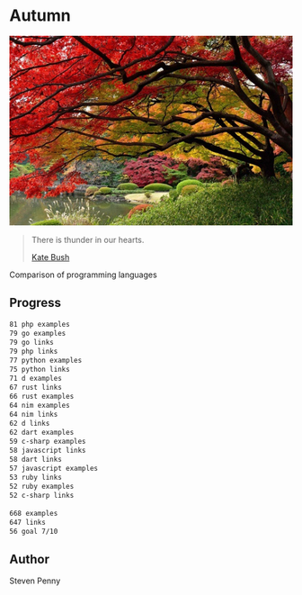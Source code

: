 # Autumn

![hero](docs/image.jpg)

> There is thunder in our hearts.
>
> [Kate Bush](//youtu.be/8rIjsa85UVk)

Comparison of programming languages

## Progress

~~~
81 php examples
79 go examples
79 go links
79 php links
77 python examples
75 python links
71 d examples
67 rust links
66 rust examples
64 nim examples
64 nim links
62 d links
62 dart examples
59 c-sharp examples
58 javascript links
58 dart links
57 javascript examples
53 ruby links
52 ruby examples
52 c-sharp links

668 examples
647 links
56 goal 7/10
~~~

## Author

Steven Penny
